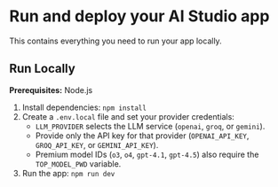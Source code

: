# Run and deploy your AI Studio app

This contains everything you need to run your app locally.

## Run Locally

**Prerequisites:**  Node.js

1. Install dependencies:
   `npm install`
2. Create a `.env.local` file and set your provider credentials:
   - `LLM_PROVIDER` selects the LLM service (`openai`, `groq`, or `gemini`).
   - Provide only the API key for that provider (`OPENAI_API_KEY`, `GROQ_API_KEY`, or `GEMINI_API_KEY`).
   - Premium model IDs (`o3`, `o4`, `gpt-4.1`, `gpt-4.5`) also require the `TOP_MODEL_PWD` variable.
3. Run the app:
   `npm run dev`